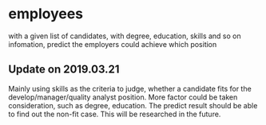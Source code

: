 # employees
with a given list of candidates, with degree, education, skills and so on infomation, predict the employers could achieve which position

Update on 2019.03.21
------------------------
Mainly using skills as the criteria to judge, whether a candidate fits for the develop/manager/quality analyst position. More factor could be taken consideration, such as degree, education. The predict result should be able to find out the non-fit case. This will be researched in the future.

